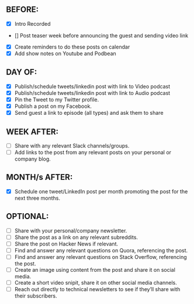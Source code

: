 ## BEFORE:
- [X] Intro Recorded
- [] Post teaser week before announcing the guest and sending video link
- [X] Create reminders to do these posts on calendar
- [X] Add show notes on Youtube and Podbean

## DAY OF:
- [X] Publish/schedule tweets/linkedin post with link to Video podcast
- [X] Publish/schedule tweets/linkedin post with link to Audio podcast
- [X] Pin the Tweet to my Twitter profile.
- [X] Publish a post on my Facebook.
- [X] Send guest a link to episode (all types) and ask them to share

## WEEK AFTER:
- [ ] Share with any relevant Slack channels/groups.
- [ ] Add links to the post from any relevant posts on your personal or company blog.

## MONTH/s AFTER:
- [X] Schedule one tweet/LinkedIn post per month promoting the post for the next three months.

## OPTIONAL:
- [ ] Share with your personal/company newsletter.
- [ ] Share the post as a link on any relevant subreddits.
- [ ] Share the post on Hacker News if relevant.
- [ ] Find and answer any relevant questions on Quora, referencing the post.
- [ ] Find and answer any relevant questions on Stack Overflow, referencing the post.
- [ ] Create an image using content from the post and share it on social media.
- [ ] Create a short video snipit, share it on other social media channels.
- [ ] Reach out directly to technical newsletters to see if they’ll share with their subscribers.
